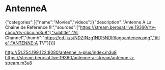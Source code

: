 # AntenneA
{"categories":[{"name":"Movies","videos":[{"description":"Antenne A La Chaîne de Référence !!!","sources":["https://stream.berosat.live:19360/rtv-cbco/rtv-cbco.m3u8"],"subtitle":"All Channel","thumb":"https://od.lk/s/NDZfNzg1NDI5NDlf/logoantenew.png","title":"ANTENNE-A TV"}]}]}

http://51.254.199.122:8080/antenne_a-plus/index.m3u8
https://stream.berosat.live:19360/antenne-a-stream/antenne-a-stream.m3u8
